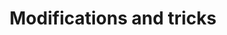 ---
title: "Modifications and tricks"
linktitle: "Modifications and tricks"
toc: true
type: docs
draft: false
menu:
  mlis_rl:
    parent: Policy gradients and deep RL
    weight: 12

# Prev/next pager order (if `docs_section_pager` enabled in `params.toml`)
weight: 12
---